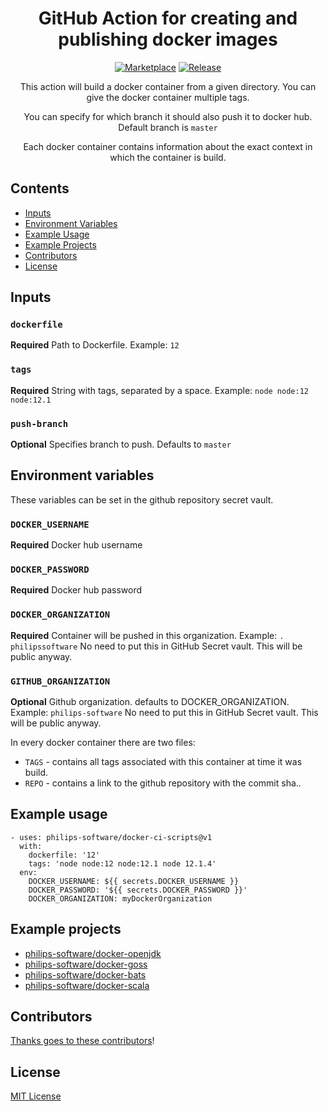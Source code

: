 <div align="center">

# GitHub Action for creating and publishing docker images 

[![Marketplace](https://img.shields.io/badge/GitHub-Marketplace-green.svg)](https://github.com/marketplace/actions/docker-build-and-publish) [![Release](https://img.shields.io/github/release/philips-software/docker-ci-scripts.svg)](https://github.com/philips-software/docker-ci-scripts/releases)

This action will build a docker container from a given directory. You can give the docker container multiple tags.

You can specify for which branch it should also push it to docker hub. Default branch is `master`

Each docker container contains information about the exact context in which the container is build.
</div>

## Contents

- [Inputs](#inputs)
- [Environment Variables](#environment-variables)
- [Example Usage](#example-usage)
- [Example Projects](#example-projects)
- [Contributors](#contributors)
- [License](#license)

## Inputs

### `dockerfile`

**Required** Path to Dockerfile. Example: `12`

### `tags`

**Required** String with tags, separated by a space. Example: `node node:12 node:12.1`

### `push-branch`

**Optional** Specifies branch to push. Defaults to `master`

## Environment variables

These variables can be set in the github repository secret vault.

### `DOCKER_USERNAME`

**Required** Docker hub username

### `DOCKER_PASSWORD`

**Required**  Docker hub password

### `DOCKER_ORGANIZATION`

**Required** Container will be pushed in this organization. Example: `. philipssoftware`
No need to put this in GitHub Secret vault. This will be public anyway.

### `GITHUB_ORGANIZATION`

**Optional** Github organization. defaults to DOCKER_ORGANIZATION. Example: `philips-software`
No need to put this in GitHub Secret vault. This will be public anyway.

In every docker container there are two files:
- `TAGS` - contains all tags associated with this container at time it was build.
- `REPO` - contains a link to the github repository with the commit sha..

## Example usage

```
- uses: philips-software/docker-ci-scripts@v1
  with:
    dockerfile: '12'
    tags: 'node node:12 node:12.1 node 12.1.4'
  env:
    DOCKER_USERNAME: ${{ secrets.DOCKER_USERNAME }}
    DOCKER_PASSWORD: '${{ secrets.DOCKER_PASSWORD }}'
    DOCKER_ORGANIZATION: myDockerOrganization
```

## Example projects

- [philips-software/docker-openjdk](https://github.com/philips-software/docker-openjdk)
- [philips-software/docker-goss](https://github.com/philips-software/docker-goss)
- [philips-software/docker-bats](https://github.com/philips-software/docker-bats)
- [philips-software/docker-scala](https://github.com/philips-software/docker-bats)

## Contributors

[Thanks goes to these contributors](https://github.com/philips-software/docker-ci-scripts/graphs/contributors)!

## License

[MIT License](./LICENSE)

